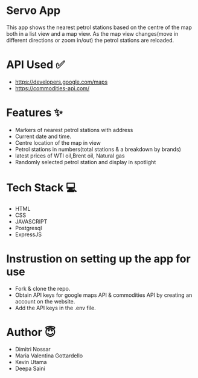 # Servo App
 This app shows the nearest petrol stations based on the centre of the map both in a list view and a map view. As the map view changes(move in different directions or zoom in/out) the petrol stations are reloaded.
 

# API Used ✅
- https://developers.google.com/maps
- https://commodities-api.com/

# Features ✨
- Markers of nearest petrol stations with address
- Current date and time.
- Centre location of the map in view
- Petrol stations in numbers(total stations & a breakdown by brands)
- latest prices of WTI oil,Brent oil, Natural gas
- Randomly selected petrol station and display in spotlight

# Tech Stack 💻
- HTML
- CSS
- JAVASCRIPT
- Postgresql
- ExpressJS

# Instrustion on setting up the app for use
- Fork & clone the repo.
- Obtain API keys for google maps API & commodities API by creating an account on the website.
- Add the API keys in the .env file.

# Author 😇
- Dimitri Nossar
- Maria Valentina Gottardello
- Kevin Utama
- Deepa Saini